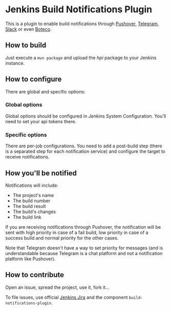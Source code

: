 # Jenkins Build Notifications Plugin

This is a plugin to enable build notifications through [Pushover][], [Telegram][], [Slack][] or even [Boteco][].

## How to build

Just execute a `mvn package` and upload the *hpi* package to your Jenkins instance.

## How to configure

There are global and specific options:

### Global options

Global options should be configured in Jenkins System Configuration. You'll need to set
your api tokens there.

### Specific options

There are per-job configurations. You need to add a post-build step (there is a separated
step for each notification service) and configure the target to receive notifications.

## How you'll be notified

Notifications will include:

- The project's name
- The build number
- The build result
- The build's changes
- The build link

If you are receiving notifications through Pushover, the notification will be sent with
high priority in case of a fail build, low priority in case of a success build and normal
priority for the other cases.

Note that Telegram doesn't have a way to set priority for messages (and is understandable
because Telegram is a chat platform and not a notification platform like Pushover).

## How to contribute

Open an issue, spread the project, use it, fork it...

To file issues, use official [Jenkins Jira][jira] and the component `build-notifications-plugin`.

[pushover]: <http://pushover.net/>
[telegram]: <https://telegram.org/>
[boteco]: <https://github.com/devnull-tools/boteco>
[jira]: <https://issues.jenkins-ci.org>
[slack]: <https://slack.com>
